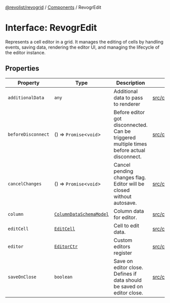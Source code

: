 [@revolist/revogrid](README.md) / [Components](Namespace.Components.md) / RevogrEdit

# Interface: RevogrEdit

Represents a cell editor in a grid.
It manages the editing of cells by handling events, saving data, rendering the editor UI,
and managing the lifecycle of the editor instance.

## Properties

| Property | Type | Description | Defined in |
| ------ | ------ | ------ | ------ |
| `additionalData` | `any` | Additional data to pass to renderer | [src/components.d.ts:367](https://github.com/revolist/revogrid/blob/0b52000f7477669f9da5b2b768b7ac1b608db9f9/src/components.d.ts#L367) |
| `beforeDisconnect` | () => `Promise`\<`void`\> | Before editor got disconnected. Can be triggered multiple times before actual disconnect. | [src/components.d.ts:371](https://github.com/revolist/revogrid/blob/0b52000f7477669f9da5b2b768b7ac1b608db9f9/src/components.d.ts#L371) |
| `cancelChanges` | () => `Promise`\<`void`\> | Cancel pending changes flag. Editor will be closed without autosave. | [src/components.d.ts:375](https://github.com/revolist/revogrid/blob/0b52000f7477669f9da5b2b768b7ac1b608db9f9/src/components.d.ts#L375) |
| `column` | [`ColumnDataSchemaModel`](TypeAlias.ColumnDataSchemaModel.md) | Column data for editor. | [src/components.d.ts:379](https://github.com/revolist/revogrid/blob/0b52000f7477669f9da5b2b768b7ac1b608db9f9/src/components.d.ts#L379) |
| `editCell` | [`EditCell`](TypeAlias.EditCell.md) | Cell to edit data. | [src/components.d.ts:383](https://github.com/revolist/revogrid/blob/0b52000f7477669f9da5b2b768b7ac1b608db9f9/src/components.d.ts#L383) |
| `editor` | [`EditorCtr`](TypeAlias.EditorCtr.md) | Custom editors register | [src/components.d.ts:387](https://github.com/revolist/revogrid/blob/0b52000f7477669f9da5b2b768b7ac1b608db9f9/src/components.d.ts#L387) |
| `saveOnClose` | `boolean` | Save on editor close. Defines if data should be saved on editor close. | [src/components.d.ts:391](https://github.com/revolist/revogrid/blob/0b52000f7477669f9da5b2b768b7ac1b608db9f9/src/components.d.ts#L391) |
